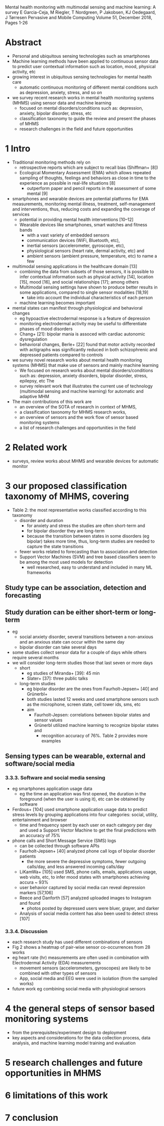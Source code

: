 Mental health monitoring with multimodal sensing and machine learning: A survey
E Garcia-Ceja, M Riegler, T Nordgreen, P Jakobsen, KJ  Oedegaard, J Tørresen
Pervasive and Mobile Computing Volume 51, December 2018, Pages 1-26

# Abstract

* Personal and ubiquitous sensing technologies such as smartphones
* Machine learning methods have been applied to continuous sensor data
  to predict user contextual information such as
  location, mood, physical activity, etc
* growing interest in ubiquitous sensing technologies for mental health care
  * automatic continuous monitoring of different mental conditions such as
    depression, anxiety, stress, and so on
* we survey recent research works in mental health monitoring systems (MHMS)
  using sensor data and machine learning
  * focused on mental disorders/conditions such as:
    depression, anxiety, bipolar disorder, stress, etc
  * classification taxonomy to guide the review and present the phases of MHMS
  * research challenges in the field and future opportunities

# 1 Intro

* Traditional monitoring methods rely on
  * retrospective reports which are subject to recall bias (Shiffman+ [8])
  * Ecological Momentary Assessment (EMA) which allows
    repeated sampling of thoughts, feelings and behaviors
    as close in time to the experience as possible in real-life situations [8]
    * outperform paper and pencil reports in the assessment of some mental [9]
* smartphones and wearable devices are potential platforms for
  EMA measurements, monitoring mental illness, treatment, self-management and
  interventions, thus, reducing costs and expanding the coverage of services
  * potential in providing mental health interventions [10–12]
  * Wearable devices like smartphones, smart watches and fitness bands
    * with a vast variety of embedded sensors
    * communication devices (WiFi, Bluetooth, etc), 
    * inertial sensors (accelerometer, gyroscope, etc), 
    * physiological sensors (heart rate, dermal activity, etc) and 
    * ambient sensors (ambient pressure, temperature, etc) to name a few
* multimodal sensing applications in the healthcare domain [13]
  * combining the data from subsets of those sensors, it is possible to infer
    contextual information such as physical activity [14], location [15],
    mood [16], and social relationships [17]; among others
  * Multimodal sensing settings have shown to produce better results in some
    applications, compared to single sensor modalities [18,19]
    * take into account the individual characteristics of each person
  * machine learning becomes important
* mental states can manifest through physiological and behavioral changes
  * eg hypoactive electrodermal response is a feature of depression
  * monitoring electrodermal activity may be useful to differentiate phases of
    mood disorders
  * Chang+ [21]: bipolar mania is assoced with cardiac autonomic dysregulation
  * behavioral changes, Berle+ [22] found that
    motor activity recorded with actigraphs was significantly reduced in both
    schizophrenic and depressed patients compared to controls
* we survey novel research works about mental health monitoring systems (MHMS)
  that make use of sensors and mainly machine learning
  * We focused on research works about mental disorders/conditions such as:
    depression, anxiety disorders, bipolar disorder, stress, epilepsy, etc The
  * survey relevant work that illustrates the current use of technology
    (multimodal sensing and machine learning) for automatic and adaptive MHM
* The main contributions of this work are
  * an overview of the SOTA of research in context of MHMS,
  * a classification taxonomy for MHMS research works,
  * an overview of sensors and the work flow of sensor based monitoring systems
  * a list of research challenges and opportunities in the field

# 2 Related work

* surveys, review works about MHMS and wearable devices for automatic monitor

# 3 our proposed classification taxonomy of MHMS, covering

* Table 2: the most representative works classified according to this taxonomy
  * disorder and duration
    * for anxiety and stress the studies are often short-term and
    * for bipolar disorder they are long-term
    * because the transition between states in some disorders (eg bipolar) takes
      more time, thus, long-term studies are needed to capture the state
      transitions
  * fewer works related to forecasting than to association and detection
  * Support Vector Machines (SVM) and tree based classifiers seem to be among
    the most used models for detection
    * well researched, easy to understand and included in many ML frameworks

## Study type can be association, detection and forecasting

## Study duration can be either short-term or long-term

* eg
  * social anxiety disorder, several transitions between a non-anxious and an
    anxious state can occur within the same day
  * bipolar disorder can take several days
* some studies collect sensor data for a couple of days while
  others require several months
* we will consider long-term studies those that last seven or more days
  * short
    * eg studies of Miranda+ [39]: 45 min
    * Slater+ [37]: three public talks
  * long-term studies
    * eg bipolar disorder are the ones from Faurholt-Jepsen+ [40] and Grünerbl+
    * both studies lasted 12 weeks and used smartphone sensors such as the
      microphone, screen state, cell tower ids, sms, etc
    * aim
      * Faurholt-Jepsen: correlations between bipolar states and sensor values
      * Grünerbl utilized machine learning to recognize bipolar states and
        * recognition accuracy of 76%. Table 2 provides more examples

## Sensing types can be wearable, external and software/social media

### 3.3.3. Software and social media sensing

* eg smartphones application usage data
  * eg the time an application was first opened, the duration in the foreground
    (when the user is using it), etc can be obtained by software
* Ferdous+ [104] used smartphone application usage data to
  predict stress levels by grouping applications into four categories:
  social, utility, entertainment and browser
  * time and frequency spent by each user on each category per day and used a
    Support Vector Machine to get the final predictions with an accuracy of 75%
* phone calls and Short Message Service (SMS) logs
  * can be collected through software APIs
  * Faurholt-Jepsen+ [40] analyzed phone call logs of bipolar disorder patients
    * the more severe the depressive symptoms, fewer outgoing calls/day, and
      less answered incoming calls/day
  * LiKamWa+ [105] used SMS, phone calls, emails, applications usage, web
    visits, etc, to infer mood states with smartphones achieving accura ~ 93%
  * user behavior captured by social media can reveal depression markers
    [57,106]
  * Reece and Danforth [57] analyzed uploaded images to Instagram and found
    * photos posted by depressed users were bluer, grayer, and darker
  * Analysis of social media content has also been used to detect stress [107]

### 3.3.4. Discussion

* each research study has used different combinations of sensors
* Fig 2 shows a heatmap of pair-wise sensor co-occurrences from 28 works
* eg heart rate (hr) measurements are often used in combination with
  Electrodermal Activity (EDA) measurements
  * movement sensors (accelerometers, gyroscopes) are likely to be combined
    with other types of sensors
  * App, social media and EEG were used in isolation (from the sampled works)
* future work eg combining social media with physiological sensors

# 4 the general steps of sensor based monitoring systems

* from the prerequisites/experiment design to deployment
* key aspects and considerations for the data collection process, data
  analysis, and machine learning model training and evaluation

# 5 research challenges and future opportunities in MHMS

# 6 limitations of this work

# 7 conclusion
